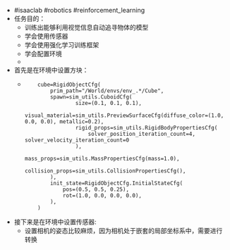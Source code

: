 - #isaaclab #robotics #reinforcement_learning
- 任务目的：
	- 训练出能够利用视觉信息自动追寻物体的模型
	- 学会使用传感器
	- 学会使用强化学习训练框架
	- 学会配置环境
	-
- 首先是在环境中设置方块：
	- ```
	      cube=RigidObjectCfg(
	          prim_path="/World/envs/env_.*/Cube",
	          spawn=sim_utils.CuboidCfg(
	                  size=(0.1, 0.1, 0.1),
	                  visual_material=sim_utils.PreviewSurfaceCfg(diffuse_color=(1.0, 0.0, 0.0), metallic=0.2),
	                  rigid_props=sim_utils.RigidBodyPropertiesCfg(
	                      solver_position_iteration_count=4, solver_velocity_iteration_count=0
	                  ),
	                  mass_props=sim_utils.MassPropertiesCfg(mass=1.0),
	                  collision_props=sim_utils.CollisionPropertiesCfg(),
	          ),
	          init_state=RigidObjectCfg.InitialStateCfg(
	              pos=(0.5, 0.5, 0.25),
	              rot=(1.0, 0.0, 0.0, 0.0),
	          ),
	      )
	  ```
- 接下来是在环境中设置传感器:
	- 设置相机的姿态比较麻烦，因为相机处于嵌套的局部坐标系中，需要进行转换